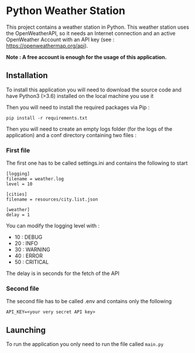 # Python Weather Station

This project contains a weather station in Python. This weather station uses the OpenWeatherAPI, so it needs an Internet connection and an active OpenWeather Account with an API key (see : https://openweathermap.org/api). 

**Note : A free account is enough for the usage of this application.**

## Installation
To install this application you will need to download the source code and have Python3 (>3.6) installed on the local machine you use it

Then you will need to install the required packages via Pip :

`pip install -r requirements.txt`

Then you will need to create an empty logs folder (for the logs of the application) and a conf directory containing two files :

### First file

The first one has to be called settings.ini and contains the following to start 

```
[logging]
filename = weather.log
level = 10

[cities]
filename = resources/city.list.json

[weather]
delay = 1
```

You can modify the logging level with :

- 10 : DEBUG
- 20 : INFO
- 30 : WARNING
- 40 : ERROR
- 50 : CRITICAL

The delay is in seconds for the fetch of the API

### Second file

The second file has to be called .env and contains only the following

```
API_KEY=<your very secret API key>
```

## Launching

To run the application you only need to run the file called `main.py`